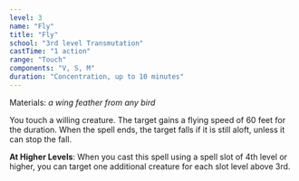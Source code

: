 ```yaml
---
level: 3
name: "Fly"
title: "Fly"
school: "3rd level Transmutation"
castTime: "1 action"
range: "Touch"
components: "V, S, M"
duration: "Concentration, up to 10 minutes"
---
```


Materials: *a wing feather from any bird*

You touch a willing creature. The target gains a flying speed of 60 feet for the duration. When the spell ends, the target falls if it is still aloft, unless it can stop the fall.

**At Higher Levels**: When you cast this spell using a spell slot of 4th level or higher, you can target one additional creature for each slot level above 3rd.
